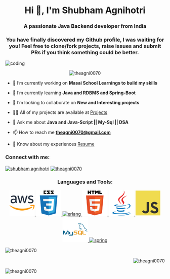 <h1 align="center">Hi 👋, I'm Shubham Agnihotri</h1>
<h3 align="center">A passionate Java Backend developer from India</h3>
<h3 align="center">You have finally discovered my Github profile, I was waiting for you!
Feel free to clone/fork projects, raise issues and submit PRs if you think something could be better.</h3>

<img margin="auto" alt="coding" width="100%" height="400" src="https://camo.githubusercontent.com/e20822b4282c07ffd010cd05f855a6561d3b62358ca9e607e4901288dd748fcb/68747470733a2f2f63646e2e6472696262626c652e636f6d2f75736572732f323133313939332f73637265656e73686f74732f343934383733362f74686f75676874776f726b732d6769665f6472696262626c652e676966">

<p align="center"> <img src="https://komarev.com/ghpvc/?username=theagni0070&label=Profile%20views&color=0e75b6&style=flat" alt="theagni0070" /> </p>

- 🔭 I’m currently working on **Masai School Learnings to build my skills**

- 🌱 I’m currently learning **Java and RDBMS and Spring-Boot**

- 👯 I’m looking to collaborate on **New and Interesting projects**

- 👨‍💻 All of my projects are available at [Projects](https://github.com/theagni0070?tab=repositories)

- 💬 Ask me about **Java and Java-Script || My-Sql || DSA**

- 📫 How to reach me **theagni0070@gmail.com**

- 📄 Know about my experiences [Resume](https://drive.google.com/file/d/1bXrdWpCCLyZeZW4icVZbOUxLIXfZj-bE/view?usp=sharing)

<h3 align="left">Connect with me:</h3>
<p align="left">
<a href="https://linkedin.com/in/shubham agnihotri" target="blank"><img align="center" src="https://raw.githubusercontent.com/rahuldkjain/github-profile-readme-generator/master/src/images/icons/Social/linked-in-alt.svg" alt="shubham agnihotri" height="30" width="40" /></a>
<a href="https://www.hackerrank.com/theagni0070" target="blank"><img align="center" src="https://raw.githubusercontent.com/rahuldkjain/github-profile-readme-generator/master/src/images/icons/Social/hackerrank.svg" alt="theagni0070" height="30" width="40" /></a>
</p>

<h3 align="center" top="200px">Languages and Tools:</h3>
<p align="center"> <a href="https://aws.amazon.com" target="_blank" rel="noreferrer"> <img  src="https://raw.githubusercontent.com/devicons/devicon/master/icons/amazonwebservices/amazonwebservices-original-wordmark.svg" alt="aws" width="80" height="80"/> </a> <a href="https://www.w3schools.com/css/" target="_blank" rel="noreferrer"> <img src="https://raw.githubusercontent.com/devicons/devicon/master/icons/css3/css3-original-wordmark.svg" alt="css3" width="80" height="80"/> </a> <a href="https://www.erlang.org/" target="_blank" rel="noreferrer"> <img src="https://www.vectorlogo.zone/logos/erlang/erlang-official.svg" alt="erlang" width="80" height="80"/> </a> <a href="https://www.w3.org/html/" target="_blank" rel="noreferrer"> <img src="https://raw.githubusercontent.com/devicons/devicon/master/icons/html5/html5-original-wordmark.svg" alt="html5" width="80" height="80"/> </a> <a href="https://www.java.com" target="_blank" rel="noreferrer"> <img src="https://raw.githubusercontent.com/devicons/devicon/master/icons/java/java-original.svg" alt="java" width="80" height="80"/> </a> <a href="https://developer.mozilla.org/en-US/docs/Web/JavaScript" target="_blank" rel="noreferrer"> <img src="https://raw.githubusercontent.com/devicons/devicon/master/icons/javascript/javascript-original.svg" alt="javascript" width="80" height="80"/> </a> <a href="https://www.mysql.com/" target="_blank" rel="noreferrer"> <img src="https://raw.githubusercontent.com/devicons/devicon/master/icons/mysql/mysql-original-wordmark.svg" alt="mysql" width="80" height="80"/> </a> <a href="https://spring.io/" target="_blank" rel="noreferrer"> <img src="https://www.vectorlogo.zone/logos/springio/springio-icon.svg" alt="spring" width="80" height="80"/> </a> </p>

<p align="left"><img align="center" src="https://github-readme-stats.vercel.app/api/top-langs?username=theagni0070&show_icons=true&locale=en&layout=compact" alt="theagni0070" /></p>

<p align="right">&nbsp;<img align="center" src="https://github-readme-stats.vercel.app/api?username=theagni0070&show_icons=true&locale=en" alt="theagni0070" /></p>

<p align="left"><img align="center" src="https://github-readme-streak-stats.herokuapp.com/?user=theagni0070&" alt="theagni0070" /></p>
